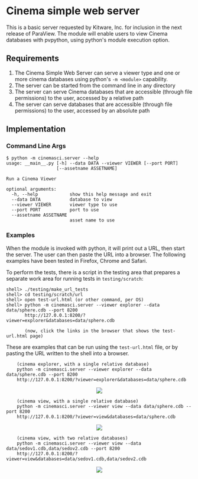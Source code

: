 # Cinema simple web server

This is a basic server requested by Kitware, Inc. for inclusion in the next release of ParaView. The module will enable users to view Cinema databases with pvpython, using python's module execution option.

## Requirements

1. The Cinema Simple Web Server can serve a viewer type and one or more cinema databases using python's `-m <module>` capability.
1. The server can be started from the command line in any directory
1. The server can serve Cinema databases that are accessible (through file permissions) to the user, accessed by a relative path 
1. The server can serve databases that are accessible (through file permissions) to the user, accessed by an absolute path

## Implementation 

### Command Line Args

```
$ python -m cinemasci.server --help
usage: __main__.py [-h] --data DATA --viewer VIEWER [--port PORT]
                   [--assetname ASSETNAME]

Run a Cinema Viewer

optional arguments:
  -h, --help            show this help message and exit
  --data DATA           database to view
  --viewer VIEWER       viewer type to use
  --port PORT           port to use
  --assetname ASSETNAME
                        asset name to use
```

### Examples

When the module is invoked with python, it will print out a URL, then start the server. The user can then paste the URL into a browser. The following examples have been tested in Firefox, Chrome and Safari.

To perform the tests, there is a script in the testing area that prepares a separate work area for running tests in `testing/scratch`:

```
shell> ./testing/make_url_tests
shell> cd testing/scratch/url
shell> open test-url.html (or other command, per OS)
shell> python -m cinemasci.server --viewer explorer --data data/sphere.cdb --port 8200
       http://127.0.0.1:8200/?viewer=explorer&databases=data/sphere.cdb

       (now, click the links in the browser that shows the test-url.html page)
```

These are examples that can be run using the `test-url.html` file, or by pasting the URL written to the shell into a browser.


```
    (cinema explorer, with a single relative database)
    python -m cinemasci.server --viewer explorer --data data/sphere.cdb --port 8200
    http://127.0.0.1:8200/?viewer=explorer&databases=data/sphere.cdb
```
<p align="center">
<img src="doc/img/explorer.png"></img>
</p>

```
    (cinema view, with a single relative database)
    python -m cinemasci.server --viewer view --data data/sphere.cdb --port 8200
    http://127.0.0.1:8200/?viewer=view&databases=data/sphere.cdb
```
<p align="center">
<img src="doc/img/view_single.png"></img>
</p>

```
    (cinema view, with two relative databases)
    python -m cinemasci.server --viewer view --data data/sedov1.cdb,data/sedov2.cdb --port 8200
    http://127.0.0.1:8200/?viewer=view&databases=data/sedov1.cdb,data/sedov2.cdb
```
<p align="center">
<img src="doc/img/view_multiple.png"></img>
</p>

